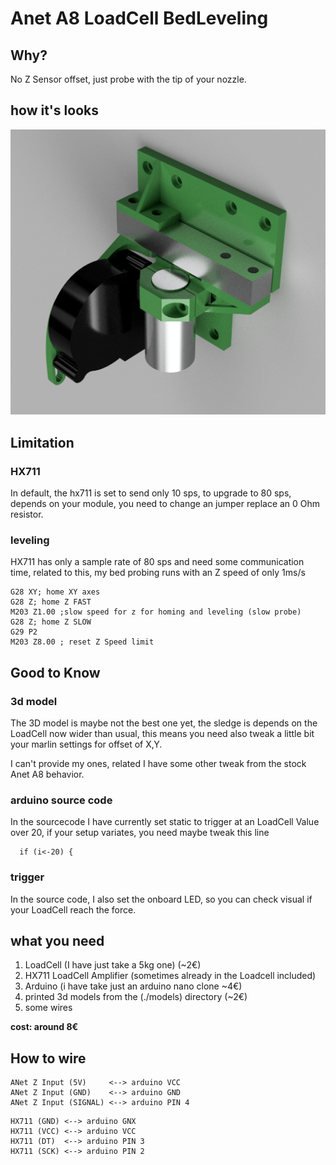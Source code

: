 # Anet A8 LoadCell BedLeveling

## Why?
No Z Sensor offset, just probe with the tip of your nozzle.

## how it's looks

![3d render of model](./sledge.png)

## Limitation

### HX711
In default, the hx711 is set to send only 10 sps, to upgrade to 80 sps, depends on your module, you need to change an jumper replace an 0 Ohm resistor.

### leveling
HX711 has only a sample rate of 80 sps and need some communication time, related to this, my bed probing runs with an Z speed of only 1ms/s

```gcode
G28 XY; home XY axes
G28 Z; home Z FAST
M203 Z1.00 ;slow speed for z for homing and leveling (slow probe)
G28 Z; home Z SLOW
G29 P2
M203 Z8.00 ; reset Z Speed limit
```

## Good to Know
### 3d model
The 3D model is maybe not the best one yet, the sledge is depends on the LoadCell now wider than usual, this means you need also tweak a little bit your marlin settings for offset of X,Y.

I can't provide my ones, related I have some other tweak from the stock Anet A8 behavior.

### arduino source code
In the sourcecode I have currently set static to trigger at an LoadCell Value over 20, if your setup variates, you need maybe tweak this line
```
  if (i<-20) {
```

### trigger
In the source code, I also set the onboard LED, so you can check visual if your LoadCell reach the force.

## what you need

1. LoadCell (I have just take a 5kg one) (~2€)
1. HX711 LoadCell Amplifier (sometimes already in the Loadcell included)
1. Arduino (i have take just an arduino nano clone ~4€)
1. printed 3d models from the (./models) directory (~2€)
1. some wires

**cost: around 8€**

## How to wire

```
ANet Z Input (5V)     <--> arduino VCC
ANet Z Input (GND)    <--> arduino GND
ANet Z Input (SIGNAL) <--> arduino PIN 4
```

```
HX711 (GND) <--> arduino GNX
HX711 (VCC) <--> arduino VCC
HX711 (DT)  <--> arduino PIN 3
HX711 (SCK) <--> arduino PIN 2
```
